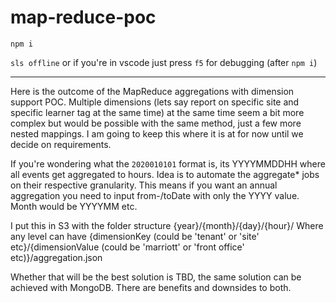 # map-reduce-poc


`npm i`

`sls offline`
or if you're in vscode just press `f5` for debugging (after `npm i`)

---

Here is the outcome of the MapReduce aggregations with dimension support POC. Multiple dimensions (lets say report on specific site and specific learner tag at the same time) at the same time seem a bit more complex but would be possible with the same method, just a few more nested mappings. I am going to keep this where it is at for now until we decide on requirements.

If you're wondering what the `2020010101` format is, its YYYYMMDDHH  where all events get aggregated to hours. Idea is to automate the aggregate* jobs on their respective granularity. This means if you want an annual aggregation you need to input from-/toDate with only the YYYY value. Month would be YYYYMM etc.

I put this in S3 with the folder structure {year}/{month}/{day}/{hour}/ Where any level can have {dimensionKey (could be 'tenant' or 'site' etc}/{dimensionValue (could be 'marriott' or 'front office' etc)}/aggregation.json

Whether that will be the best solution is TBD, the same solution can be achieved with MongoDB. There are benefits and downsides to both.
